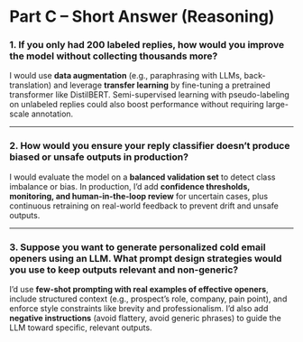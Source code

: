 # Part C – Short Answer (Reasoning)

### 1. If you only had 200 labeled replies, how would you improve the model without collecting thousands more?  
I would use **data augmentation** (e.g., paraphrasing with LLMs, back-translation) and leverage **transfer learning** by fine-tuning a pretrained transformer like DistilBERT. Semi-supervised learning with pseudo-labeling on unlabeled replies could also boost performance without requiring large-scale annotation.  

---

### 2. How would you ensure your reply classifier doesn’t produce biased or unsafe outputs in production?  
I would evaluate the model on a **balanced validation set** to detect class imbalance or bias. In production, I’d add **confidence thresholds, monitoring, and human-in-the-loop review** for uncertain cases, plus continuous retraining on real-world feedback to prevent drift and unsafe outputs.  

---

### 3. Suppose you want to generate personalized cold email openers using an LLM. What prompt design strategies would you use to keep outputs relevant and non-generic?  
I’d use **few-shot prompting with real examples of effective openers**, include structured context (e.g., prospect’s role, company, pain point), and enforce style constraints like brevity and professionalism. I’d also add **negative instructions** (avoid flattery, avoid generic phrases) to guide the LLM toward specific, relevant outputs.  
